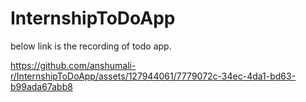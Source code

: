 # InternshipToDoApp

below link is the recording of todo app.

https://github.com/anshumali-r/InternshipToDoApp/assets/127944061/7779072c-34ec-4da1-bd63-b99ada67abb8



